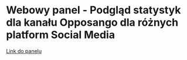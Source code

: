 # Webowy panel - Podgląd statystyk dla kanału Opposango dla różnych platform Social Media

[Link do panelu](https://sage-meringue-5bdbb0.netlify.app/)

